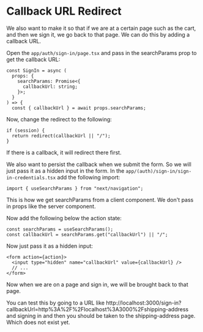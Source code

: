 # Callback URL Redirect

We also want to make it so that if we are at a certain page such as the cart, and then we sign it, we go back to that page. We can do this by adding a callback URL.

Open the `app/auth/sign-in/page.tsx` and pass in the searchParams prop to get the callback URL:

```tsx
const SignIn = async (
  props: {
    searchParams: Promise<{
      callbackUrl: string;
    }>;
  }
) => {
  const { callbackUrl } = await props.searchParams;
```

Now, change the redirect to the following:

```tsx
if (session) {
  return redirect(callbackUrl || "/");
}
```

If there is a callback, it will redirect there first.

We also want to persist the callback when we submit the form. So we will just pass it as a hidden input in the form. In the `app/(auth)/sign-in/sign-in-credentials.tsx` add the following import:

```tsx
import { useSearchParams } from "next/navigation";
```

This is how we get searchParams from a client component. We don't pass in props like the server component.

Now add the following below the action state:

```tsx
const searchParams = useSearchParams();
const callbackUrl = searchParams.get("callbackUrl") || "/";
```

Now just pass it as a hidden input:

```tsx
<form action={action}>
  <input type="hidden" name="callbackUrl" value={callbackUrl} />
  // ...
</form>
```

Now when we are on a page and sign in, we will be brought back to that page.

You can test this by going to a URL like http://localhost:3000/sign-in?callbackUrl=http%3A%2F%2Flocalhost%3A3000%2Fshipping-address and signing in and then you should be taken to the shipping-address page. Which does not exist yet.
